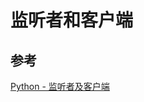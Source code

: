 # 监听者和客户端

## 参考

[Python - 监听者及客户端](https://docs.python.org/zh-cn/3.6/library/multiprocessing.html#multiprocessing-listeners-clients)
